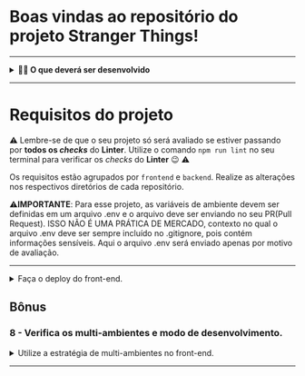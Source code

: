 # Boas vindas ao repositório do projeto Stranger Things!

---

<details>
  <summary><strong>👨‍💻 O que deverá ser desenvolvido</strong></summary><br />

  Você vai adaptar e configurar os projetos descritos nesse README para que seja feito o deploy deles. Você vai colocar os projetos front-end e back-end no ar com o `Heroku`, utilizando o `Docker` em ambiente de produção. Além disso, você vai alterar alguns comportamentos aplicando os conceitos vistos no conteúdo. 

  ## Desenvolvimento

  Adapte e configure os projetos descritos nesse *README* para que seja feito o deploy utilizando `Docker` por meio do `Heroku`.

</details>

---

# Requisitos do projeto

⚠️ Lembre-se de que o seu projeto só será avaliado se estiver passando por **todos os _checks_** do **Linter**. Utilize o comando `npm run lint` no seu terminal para verificar os _checks_ do **Linter** 😉 ⚠️

Os requisitos estão agrupados por `frontend` e `backend`. Realize as alterações nos respectivos diretórios de cada repositório.

⚠️**IMPORTANTE**: Para esse projeto, as variáveis de ambiente devem ser definidas em um arquivo .env e o arquivo deve ser enviando no seu PR(Pull Request). ISSO NÃO É UMA PRÁTICA DE MERCADO, contexto no qual o arquivo .env deve ser sempre incluído no .gitignore, pois contém informações sensíveis. Aqui o arquivo .env será enviado apenas por motivo de avaliação.

---

<details>
  <summary>
  Faça o deploy do front-end.
  </summary><br/>

  ⚠️**IMPORTANTE**: Assim como no `Back-end`, a variável de ambiente `GITHUB_USER` deverá ser criada com o seu nome de pessoa usuária do GitHub.

  1. Crie um app do Heroku com o front-end. Vamos deixar o Heroku utilizar as configurações padrão. No momento de criar o app do Heroku, utilize o `buildpack` descrito abaixo, em **Dicas**;

  2. O nome do seu app no Heroku deve ser seu nome de pessoa usuária do GitHub seguido de "-ft". Por exemplo, se o seu nome de pessoa usuária do GitHub for "student", o nome do seu app será "student-ft" e a URL ***precisar ser*** https://student-ft.herokuapp.com/;

  2. Configure as variáveis de ambiente do app para apontar para as API's publicadas;

  3. Faça o deploy com o git.

  Para publicar seu front-end React, utilize o buildpack [mars/create-react-app](https://elements.Heroku.com/buildpacks/mars/create-react-app-buildpack).

  Lembre-se de que é possível testar o comportamento definindo as variáveis de ambiente em sua máquina. Você pode fazer as variáveis apontarem tanto para o back-end rodando localmente em sua máquina, quanto para as API's já publicadas nos requisitos anteriores.

  O que será testado:

    - Se ao visitar sua página no Heroku, o botão de mudar de realidade existe;

    - Se a pesquisa funciona como deveria, fazendo chamada a API externa;

    - Se o botão de mudar de realidade funciona;

    - Se os botões de próxima página e página anterior funcionam.  
</details>

## Bônus

### 8 - Verifica os multi-ambientes e modo de desenvolvimento.

<details>
  <summary>
    Utilize a estratégia de multi-ambientes no front-end.
  </summary><br/>

  Para isso:

  - Renomeie o remote atual para `remote-desenvolvimento`;
  
  - Crie e faça o deploy de um novo app no Heroku, conforme [requisito 7](#7---verifica-se-foi-feito-o-deploy-do-frontend-no-heroku). O nome do seu novo app no heroku deve ser seu nome de usuário do github seguido de "-pd" ("pd" se refere à "produção", ou seja, não está em desenvolvimento). Por exemplo, se o seu usuário do github for "student", o nome do seu app será "student-pd" e a url ***precisa ser*** https://student-pd.herokuapp.com/;
  
  - Adicione um elemento ao frontend que identifique que a aplicação está rodando em modo de "desenvolvimento". Esse elemento **deve** ser visível e conter o texto "Em desenvolvimento";
  
  - Lembre-se de criar uma variável de ambiente para controlar esse comportamento, configurando-a para ter um valor diferente em cada um dos ambientes publicados. Atente-se às regras de nomes para [váriáveis de ambiente utilizadas no React](https://create-react-app.dev/docs/adding-custom-environment-variables/).
  
  O que será testado:

  - Se ao acessar o front-end de desenvolvimento, haverá a tag com o texto "Em desenvolvimento";

  - Se ao acessar o front-end de produção, não haverá a tag.
</details>

---
